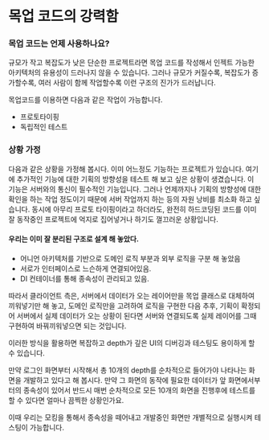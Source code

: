 # 목업 코드의 강력함

### 목업 코드는 언제 사용하나요?

규모가 작고 복잡도가 낮은 단순한 프로젝트라면 목업 코드를 작성해서 인젝트 가능한 아키텍처의 유용성이 드러나지 않을 수 있습니다. 그러나 규모가 커질수록, 복잡도가 증가할수록, 여러 사람이 함께 작업할수록 이런 구조의 진가가 드러납니다.

목업코드를 이용하면 다음과 같은 작업이 가능합니다.

* 프로토타이핑
* 독립적인 테스트

### 상황 가정

다음과 같은 상황을 가정해 봅시다. 이미 어느정도 기능하는 프로젝트가 있습니다. 여기에 추가적인 기능에 대한 기획의 방향성을 테스트 해 보고 싶은 상황이 생겼습니다. 이 기능은 서버와의 통신이 필수적인 기능입니다. 그러나 언제까지나 기획의 방향성에 대한 확인을 하는 작업 정도이기 때문에 서버 작업까지 하는 등의 자원 낭비를 최소화 하고 싶습니다. 동시에 아무리 프로토 타이핑이라고 하더라도, 완전히 하드코딩된 코드를 이미 잘 동작중인 프로젝트에 억지로 집어넣거나 하기도 껄끄러운 상황입니다.

#### 우리는 이미 잘 분리된 구조로 설계 해 놓았다.

* 어니언 아키텍처를 기반으로 도메인 로직 부분과 외부 로직을 구분 해 놓았음
* 서로가 인터페이스로 느슨하게 연결되어있음.
* DI 컨테이너를 통해 종속성이 관리되고 있음.

따라서 클라이언트 측은, 서버에서 데이터가 오는 레이어만을 목업 클래스로 대체하여 끼워넣기만 해 놓고, 도메인 로직만을 고려하여 로직을 구현한 다음 추후, 기획이 확정되어 서버에서 실제 데이터가 오는 상황이 된다면 서버와 연결되도록 실제 레이어를 그때 구현하여 바꿔끼워넣으면 되는 것입니다.

이러한 방식을 활용하면 복잡하고 depth가 깊은 UI의 디버깅과 테스팅도 용이하게 할 수 있습니다.

만약 로그인 화면부터 시작해서 총 10개의 depth를 순차적으로 들어가야 나타나는 화면을 개발하고 있다고 해 봅시다. 만약 그 화면의 동작에 필요한 데이터가 앞 화면에서부터의 종속성이 있어서 반드시 매번 순차적으로 모든 10개의 화면을 진행후에 테스트를 할 수 있다면 얼마나 끔찍한 상황인가요.

이때 우리는 모킹을 통해서 종속성을 떼어내고 개발중인 화면만 개별적으로 실행시켜 테스팅이 가능합니다.
